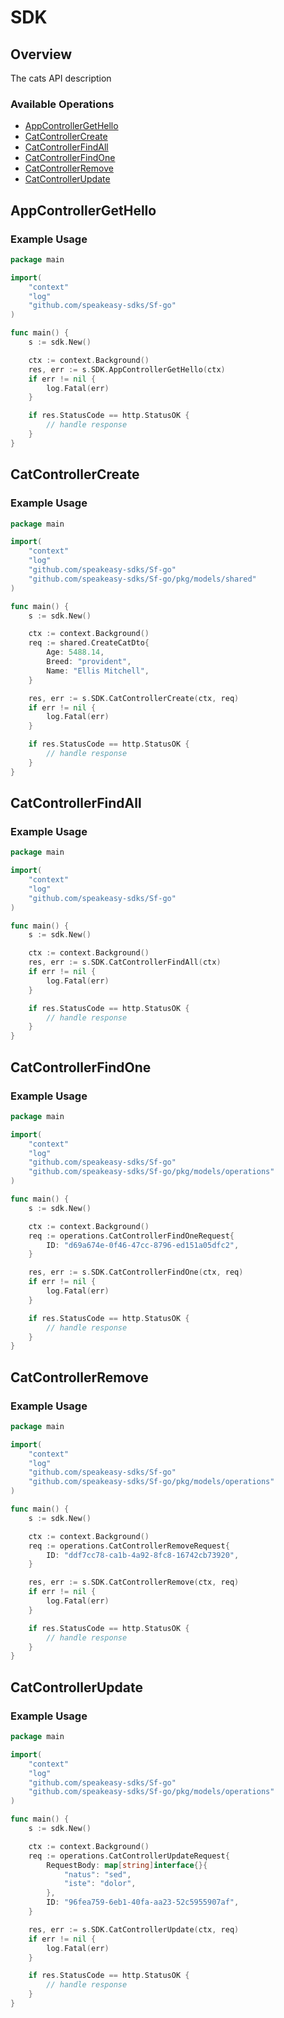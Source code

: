 # SDK

## Overview

The cats API description

### Available Operations

* [AppControllerGetHello](#appcontrollergethello)
* [CatControllerCreate](#catcontrollercreate)
* [CatControllerFindAll](#catcontrollerfindall)
* [CatControllerFindOne](#catcontrollerfindone)
* [CatControllerRemove](#catcontrollerremove)
* [CatControllerUpdate](#catcontrollerupdate)

## AppControllerGetHello

### Example Usage

```go
package main

import(
	"context"
	"log"
	"github.com/speakeasy-sdks/Sf-go"
)

func main() {
    s := sdk.New()

    ctx := context.Background()
    res, err := s.SDK.AppControllerGetHello(ctx)
    if err != nil {
        log.Fatal(err)
    }

    if res.StatusCode == http.StatusOK {
        // handle response
    }
}
```

## CatControllerCreate

### Example Usage

```go
package main

import(
	"context"
	"log"
	"github.com/speakeasy-sdks/Sf-go"
	"github.com/speakeasy-sdks/Sf-go/pkg/models/shared"
)

func main() {
    s := sdk.New()

    ctx := context.Background()    
    req := shared.CreateCatDto{
        Age: 5488.14,
        Breed: "provident",
        Name: "Ellis Mitchell",
    }

    res, err := s.SDK.CatControllerCreate(ctx, req)
    if err != nil {
        log.Fatal(err)
    }

    if res.StatusCode == http.StatusOK {
        // handle response
    }
}
```

## CatControllerFindAll

### Example Usage

```go
package main

import(
	"context"
	"log"
	"github.com/speakeasy-sdks/Sf-go"
)

func main() {
    s := sdk.New()

    ctx := context.Background()
    res, err := s.SDK.CatControllerFindAll(ctx)
    if err != nil {
        log.Fatal(err)
    }

    if res.StatusCode == http.StatusOK {
        // handle response
    }
}
```

## CatControllerFindOne

### Example Usage

```go
package main

import(
	"context"
	"log"
	"github.com/speakeasy-sdks/Sf-go"
	"github.com/speakeasy-sdks/Sf-go/pkg/models/operations"
)

func main() {
    s := sdk.New()

    ctx := context.Background()    
    req := operations.CatControllerFindOneRequest{
        ID: "d69a674e-0f46-47cc-8796-ed151a05dfc2",
    }

    res, err := s.SDK.CatControllerFindOne(ctx, req)
    if err != nil {
        log.Fatal(err)
    }

    if res.StatusCode == http.StatusOK {
        // handle response
    }
}
```

## CatControllerRemove

### Example Usage

```go
package main

import(
	"context"
	"log"
	"github.com/speakeasy-sdks/Sf-go"
	"github.com/speakeasy-sdks/Sf-go/pkg/models/operations"
)

func main() {
    s := sdk.New()

    ctx := context.Background()    
    req := operations.CatControllerRemoveRequest{
        ID: "ddf7cc78-ca1b-4a92-8fc8-16742cb73920",
    }

    res, err := s.SDK.CatControllerRemove(ctx, req)
    if err != nil {
        log.Fatal(err)
    }

    if res.StatusCode == http.StatusOK {
        // handle response
    }
}
```

## CatControllerUpdate

### Example Usage

```go
package main

import(
	"context"
	"log"
	"github.com/speakeasy-sdks/Sf-go"
	"github.com/speakeasy-sdks/Sf-go/pkg/models/operations"
)

func main() {
    s := sdk.New()

    ctx := context.Background()    
    req := operations.CatControllerUpdateRequest{
        RequestBody: map[string]interface{}{
            "natus": "sed",
            "iste": "dolor",
        },
        ID: "96fea759-6eb1-40fa-aa23-52c5955907af",
    }

    res, err := s.SDK.CatControllerUpdate(ctx, req)
    if err != nil {
        log.Fatal(err)
    }

    if res.StatusCode == http.StatusOK {
        // handle response
    }
}
```
